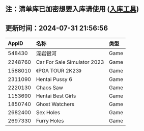 ## 注：清单库已加密想要入库请使用 ([入库工具](https://github.com/BlankTMing/ManifestAutoUpdate/releases))

## 更新时间：2024-07-31 21:56:56
| AppID | 名称 | 类型  |
| :-------------------- | :----------------------------- | :----------- |
| 548430 | 深岩银河| Game |
| 2248760 | Car For Sale Simulator 2023| Game |
| 1588010 | 《PGA TOUR 2K23》| Game |
| 2311090 | Hentai Pussy 6| Game |
| 2220130 | Chaos Saw| Game |
| 1153690 | Hentai Best Girls| Game |
| 1850740 | Ghost Watchers| Game |
| 2682400 | Sex Holes| Game |
| 2697330 | Furry Holes| Game |
